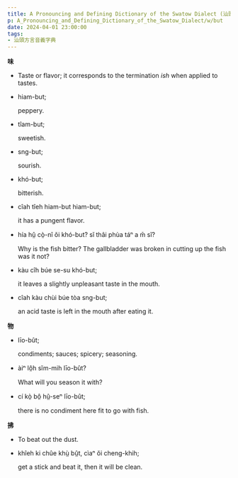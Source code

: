 ```yaml
---
title: A Pronouncing and Defining Dictionary of the Swatow Dialect (汕頭方言音義字典) / but
p: A_Pronouncing_and_Defining_Dictionary_of_the_Swatow_Dialect/w/but
date: 2024-04-01 23:00:00
tags: 
- 汕頭方言音義字典
---
```



**味**
- Taste or flavor; it corresponds to the termination *ish* when applied to tastes.

- hiam-but;

  peppery.

- tîam-but;

  sweetish.

- sng-but;

  sourish.

- khó-but;

  bitterish.

- cîah tîeh hiam-but hiam-but;

  it has a pungent flavor.

- hía hṳ̂ cò̤-nî ŏi khó-but? sĭ thâi phùa táⁿ a m̄ sĭ?

  Why is the fish bitter? The gallbladder was broken in cutting up the fish was it not?

- kàu cîh búe se-su khó-but;

  it leaves a slightly unpleasant taste in the mouth.

- cîah kàu chùi búe tòa sng-but;

  an acid taste is left in the mouth after eating it.

**物**

- līo-bût;

  condiments; sauces; spicery; seasoning.

- àiⁿ lô̤h sĭm-mih līo-bût?

  What will you season it with?

- cí kò̤ bô̤ hṳ̂-seⁿ līo-bût;

  there is no condiment here fit to go with fish.

**拂**
- To beat out the dust.

- khîeh ki chûe khṳ̀ bṳ̂t, cìaⁿ ŏi cheng-khih;

  get a stick and beat it, then it will be clean.